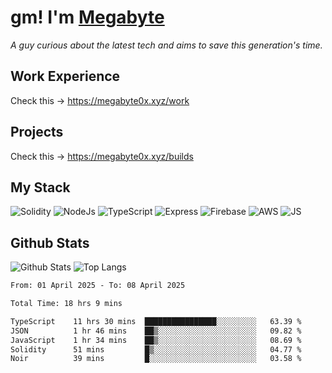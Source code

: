 # gm! I'm [Megabyte](https://megabyte0x.xyz/)

*A guy curious about the latest tech and aims to save this generation's time.*

## Work Experience

Check this -> https://megabyte0x.xyz/work

## Projects

Check this -> https://megabyte0x.xyz/builds

## My Stack

![Solidity](https://img.shields.io/badge/solidity-grey?style=for-the-badge&logo=solidity&logoColor=Green)
![NodeJs](https://img.shields.io/badge/NODE_JS-grey?style=for-the-badge&logo=nodedotjs&logoColor=Green)
![TypeScript](https://img.shields.io/badge/TS-grey?style=for-the-badge&logo=typescript&logoColor=Green)
![Express](https://img.shields.io/badge/EXPRESS-grey?style=for-the-badge&logo=EXPRESS&logoColor=Green)
![Firebase](https://img.shields.io/badge/EXPRESS-grey?style=for-the-badge&logo=EXPRESS&logoColor=Green)
![AWS](https://img.shields.io/badge/AWS-grey?style=for-the-badge&logo=amazonaws&logoColor=Yellow)
![JS](https://img.shields.io/badge/JS-grey?style=for-the-badge&logo=javascript&logoColor=Green)

## Github Stats

![Github Stats](https://github-readme-stats.vercel.app/api?username=megabyte0x&show_icons=true&theme=dark&hide_border=true&bg_color=0D1117) ![Top Langs](https://github-readme-stats.vercel.app/api/top-langs/?username=megabyte0x&layout=compact&theme=dark)

<!--START_SECTION:waka-->

```txt
From: 01 April 2025 - To: 08 April 2025

Total Time: 18 hrs 9 mins

TypeScript    11 hrs 30 mins  ████████████████░░░░░░░░░   63.39 %
JSON          1 hr 46 mins    ██▒░░░░░░░░░░░░░░░░░░░░░░   09.82 %
JavaScript    1 hr 34 mins    ██▒░░░░░░░░░░░░░░░░░░░░░░   08.69 %
Solidity      51 mins         █▒░░░░░░░░░░░░░░░░░░░░░░░   04.77 %
Noir          39 mins         █░░░░░░░░░░░░░░░░░░░░░░░░   03.58 %
```

<!--END_SECTION:waka-->



